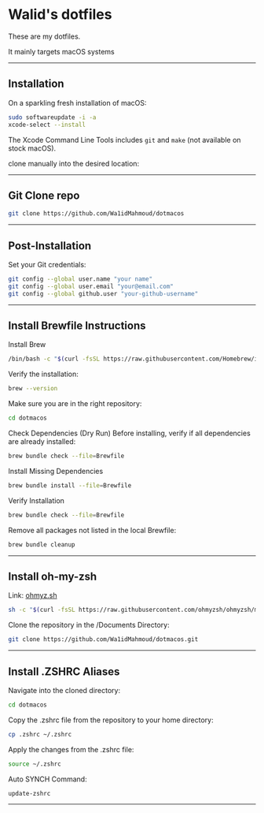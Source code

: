 # Walid's dotfiles

These are my dotfiles.

It mainly targets macOS systems

---
## Installation

On a sparkling fresh installation of macOS:

```bash
sudo softwareupdate -i -a
xcode-select --install
```

The Xcode Command Line Tools includes `git` and `make` (not available on stock macOS).

clone manually into the desired location:

---

## Git Clone repo

```bash
git clone https://github.com/Wa1idMahmoud/dotmacos
```
---
## Post-Installation

Set your Git credentials:

```sh
git config --global user.name "your name"
git config --global user.email "your@email.com"
git config --global github.user "your-github-username"
```
---

## Install Brewfile Instructions

Install Brew

```bash
/bin/bash -c "$(curl -fsSL https://raw.githubusercontent.com/Homebrew/install/HEAD/install.sh)"
```

Verify the installation:

``` bash
brew --version
```

Make sure you are in the right repository:

``` bash
cd dotmacos
```

Check Dependencies (Dry Run)
Before installing, verify if all dependencies are already installed:

``` bash
brew bundle check --file=Brewfile
```

Install Missing Dependencies

``` bash
brew bundle install --file=Brewfile
```

 Verify Installation

 ``` bash
brew bundle check --file=Brewfile
```

Remove all packages not listed in the local Brewfile:

```bash
brew bundle cleanup
```


---
## Install oh-my-zsh

Link: [ohmyz.sh](https://ohmyz.sh/)

```bash
sh -c "$(curl -fsSL https://raw.githubusercontent.com/ohmyzsh/ohmyzsh/master/tools/install.sh)"
```

Clone the repository in the /Documents Directory:

```bash
git clone https://github.com/Wa1idMahmoud/dotmacos.git
```
---
## Install .ZSHRC Aliases

Navigate into the cloned directory:

```bash
cd dotmacos
```

Copy the .zshrc file from the repository to your home directory:

```bash
cp .zshrc ~/.zshrc
```

Apply the changes from the .zshrc file:

```bash
source ~/.zshrc
```

Auto SYNCH Command:

```bash
update-zshrc
```
---
